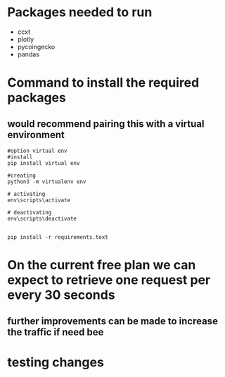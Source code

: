 # Packages needed to run

- ccxt
- plotly
- pycoingecko
- pandas


# Command to install the required packages
## would recommend pairing this with a virtual environment

```
#option virtual env
#install
pip install virtual env

#creating
python3 -m virtualenv env

# activating
env\scripts\activate

# deactivating
env\scripts\deactivate


pip install -r requirements.text
```



# On the current free plan we can expect to retrieve one request per every 30 seconds


## further improvements can be made to increase the traffic if need bee
# testing changes